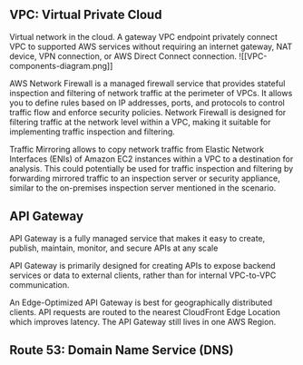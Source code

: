 ## VPC: Virtual Private Cloud
Virtual network in the cloud.
A gateway VPC endpoint privately connect VPC to supported AWS services without requiring an internet gateway, NAT device, VPN connection, or AWS Direct Connect connection.
![[VPC-components-diagram.png]]

AWS Network Firewall is a managed firewall service that provides stateful inspection and filtering of network traffic at the perimeter of VPCs. It allows you to define rules based on IP addresses, ports, and protocols to control traffic flow and enforce security policies. Network Firewall is designed for filtering traffic at the network level within a VPC, making it suitable for implementing traffic inspection and filtering.

Traffic Mirroring allows to copy network traffic from Elastic Network Interfaces (ENIs) of Amazon EC2 instances within a VPC to a destination for analysis. This could potentially be used for traffic inspection and filtering by forwarding mirrored traffic to an inspection server or security appliance, similar to the on-premises inspection server mentioned in the scenario.


## API Gateway
API Gateway is a fully managed service that makes it easy to create, publish, maintain, monitor, and secure APIs at any scale

API Gateway is primarily designed for creating APIs to expose backend services or data to external clients, rather than for internal VPC-to-VPC communication.

An Edge-Optimized API Gateway is best for geographically distributed clients. API requests are routed to the nearest CloudFront Edge Location which improves latency. The API Gateway still lives in one AWS Region.

## Route 53: Domain Name Service (DNS)
